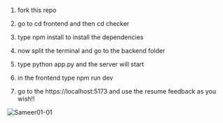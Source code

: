 1. fork this repo

2. go to cd frontend and then cd checker

3. type npm install to install the dependencies

4. now split the terminal and go to the backend folder

5. type python app.py and the server will start

6. in the frontend type npm run dev

7. go to the https://localhost:5173 and use the resume feedback as you wish!!



<p><img align="left" src="https://gitmystat.vercel.app/top?theme=dark&username=Sameer01-01&layout=bar" alt="Sameer01-01" /></p>

<p>&nbsp;<img align="left" src="https://gitmystat.vercel.app/user?theme=dark&username=Sameer01-01" alt="" />

